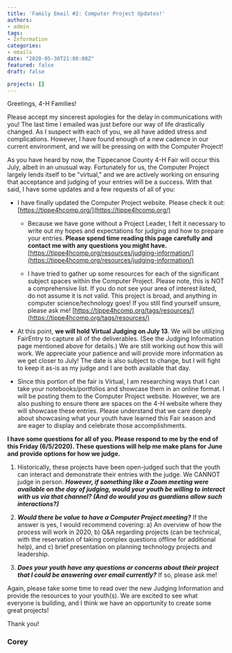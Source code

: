 ```yaml
---
title: 'Family Email #2: Computer Project Updates!'
authors:
- admin
tags:
- Information
categories:
- emails
date: "2020-05-30T21:00:00Z"
featured: false
draft: false

projects: []
---
```



Greetings, 4-H Families!

Please accept my sincerest apologies for the delay in communications with you! The last time I emailed was just before our way of life drastically changed. As I suspect with each of you, we all have added stress and complications. However, I have found enough of a new cadence in our current environment, and we will be pressing on with the Computer Project!

As you have heard by now, the Tippecanoe County 4-H Fair will occur this July, albeit in an unusual way. Fortunately for us, the Computer Project largely lends itself to be "virtual," and we are actively working on ensuring that acceptance and judging of your entries will be a success. With that said, I have some updates and a few requests of all of you:

* I have finally updated the Computer Project website. Please check it out:  [https://tippe4hcomp.org/](https://tippe4hcomp.org/)

  * Because we have gone without a Project Leader, I felt it necessary to write out my hopes and expectations for judging and how to prepare your entries. **Please spend time reading this page carefully and contact me with any questions you might have.** [https://tippe4hcomp.org/resources/judging-information/](https://tippe4hcomp.org/resources/judging-information/)

  * I have tried to gather up some resources for each of the significant subject spaces within the Computer Project. Please note, this is NOT a comprehensive list. If you do not see your area of interest listed, do not assume it is not valid. This project is broad, and anything in computer science/technology goes! If you still find yourself unsure, please ask me!  [https://tippe4hcomp.org/tags/resources/](https://tippe4hcomp.org/tags/resources/)

* At this point, **we will hold Virtual Judging on July 13**. We will be utilizing FairEntry to capture all of the deliverables. (See the Judging Information page mentioned above for details.) We are still working out how this will work. We appreciate your patience and will provide more information as we get closer to July! The date is also subject to change, but I will fight to keep it as-is as my judge and I are both available that day.

* Since this portion of the fair is Virtual, I am researching ways that I can take your notebooks/portfolios and showcase them in an online format. I will be posting them to the Computer Project website. However, we are also pushing to ensure there are spaces on the 4-H website where they will showcase these entries. Please understand that we care deeply about showcasing what your youth have learned this Fair season and are eager to display and celebrate those accomplishments.

**I have some questions for all of you. Please respond to me by the end of this Friday (6/5/2020). These questions will help me make plans for June and provide options for how we judge.**

1. Historically, these projects have been open-judged such that the youth can interact and demonstrate their entries with the judge. We CANNOT judge in person. _**However, if something like a Zoom meeting were available on the day of judging, would your youth be willing to interact with us via that channel? (And do would you as guardians allow such interactions?)**_

2. _**Would there be value to have a Computer Project meeting?**_ If the answer is yes, I would recommend covering: a) An overview of how the process will work in 2020, b) Q&A regarding projects (can be technical, with the reservation of taking complex questions offline for additional help), and c) brief presentation on planning technology projects and leadership.

3. _**Does your youth have any questions or concerns about their project that I could be answering over email currently?**_ If so, please ask me!

Again, please take some time to read over the new Judging Information and provide the resources to your youth(s). We are excited to see what everyone is building, and I think we have an opportunity to create some great projects!

Thank you!

### Corey
